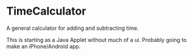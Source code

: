 # TimeCalculator
A general calculator for adding and subtracting time.

This is starting as a Java Applet without much of a ui. Probably going to make an iPhone/Android app.
